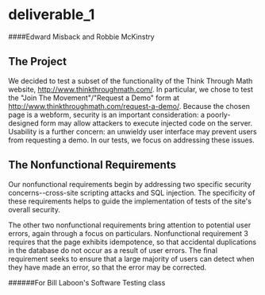 deliverable_1
=============

####Edward Misback and Robbie McKinstry

The Project
-----------

We decided to test a subset of the functionality of the Think Through Math 
website, http://www.thinkthroughmath.com/. In particular, we chose to test the 
"Join The Movement"/"Request a Demo" form at 
http://www.thinkthroughmath.com/request-a-demo/. Because the chosen page is a 
webform, security is an important consideration: a poorly-designed form may 
allow attackers to execute injected code on the server. Usability is a further 
concern: an unwieldy user interface may prevent users from requesting a demo. 
In our tests, we focus on addressing these issues.

The Nonfunctional Requirements
------------------------------

Our nonfunctional requirements begin by addressing two specific security
concerns--cross-site scripting attacks and SQL injection. The specificity of 
these requirements helps to guide the implementation of tests of the site's 
overall security.

The other two nonfunctional requirements bring attention to potential user 
errors, again through a focus on particulars. Nonfunctional requirement 3 
requires that the page exhibits idempotence, so that accidental duplications 
in the database do not occur as a result of user errors. The final requirement 
seeks to ensure that a large majority of users can detect when they have made 
an error, so that the error may be corrected.

######For Bill Laboon's Software Testing class
